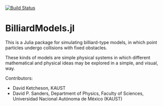 [![Build Status](https://travis-ci.org/dpsanders/BilliardModels.jl.svg?branch=master)](https://travis-ci.org/dpsanders/BilliardModels.jl)

# BilliardModels.jl

This is a Julia package for simulating billiard-type models, in which point particles undergo collisions with fixed obstacles.

These kinds of models are simple physical systems in which different mathematical and physical ideas may be explored in a simple, and visual, way.

Contributors:
- David Ketcheson, KAUST
- David P. Sanders, Department of Physics, Faculty of Sciences, Universidad Nacional Autónoma de México (KAUST)

